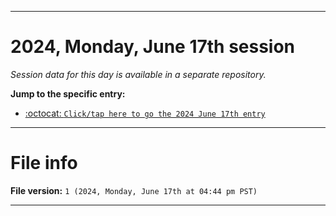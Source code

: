
***

# 2024, Monday, June 17th session

_Session data for this day is available in a separate repository._

**Jump to the specific entry:**

- [:octocat: `Click/tap here to go the 2024 June 17th entry`](https://github.com/seanpm2001/SeansLifeArchive_Images_TinyTower_Y2024/tree/SeansLifeArchive_Images_TinyTower_Y2024_Main-dev/2024/06_June/17/)

***

# File info

**File version:** `1 (2024, Monday, June 17th at 04:44 pm PST)`

***
